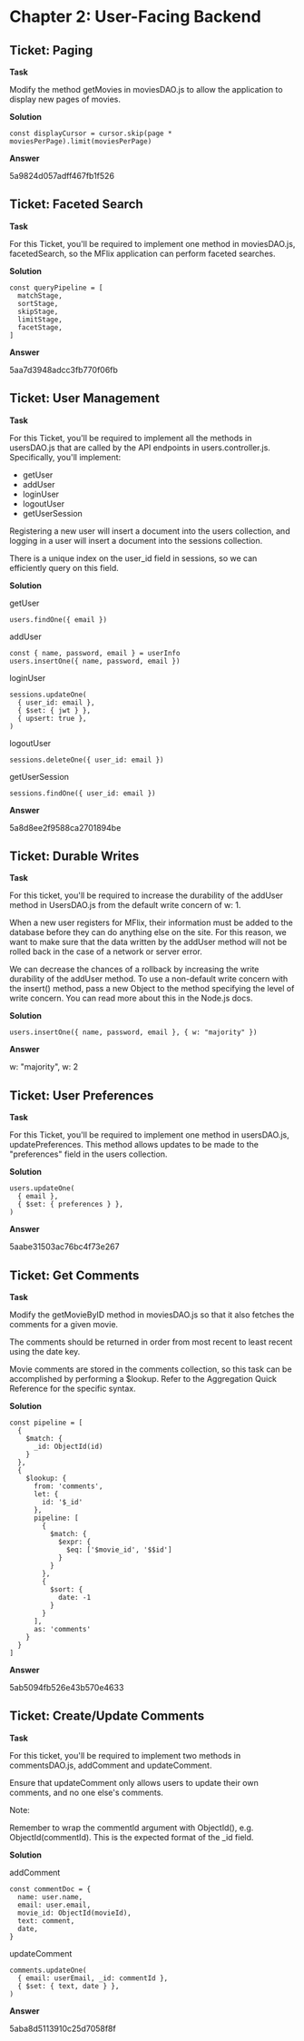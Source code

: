# Chapter 2: User-Facing Backend
## Ticket: Paging
**Task**

Modify the method getMovies in moviesDAO.js to allow the application to display new pages of movies.

**Solution**

```
const displayCursor = cursor.skip(page * moviesPerPage).limit(moviesPerPage)
```

**Answer**

5a9824d057adff467fb1f526

## Ticket: Faceted Search
**Task**

For this Ticket, you'll be required to implement one method in moviesDAO.js, facetedSearch, so the MFlix application can perform faceted searches.

**Solution**
```
const queryPipeline = [
  matchStage,
  sortStage,
  skipStage,
  limitStage,
  facetStage,
]
```

**Answer**

5aa7d3948adcc3fb770f06fb

## Ticket: User Management
**Task**

For this Ticket, you'll be required to implement all the methods in usersDAO.js that are called by the API endpoints in users.controller.js. Specifically, you'll implement:

- getUser
- addUser
- loginUser
- logoutUser
- getUserSession

Registering a new user will insert a document into the users collection, and logging in a user will insert a document into the sessions collection.

There is a unique index on the user_id field in sessions, so we can efficiently query on this field.

**Solution**

getUser
```
users.findOne({ email })
```

addUser
```
const { name, password, email } = userInfo
users.insertOne({ name, password, email })
```

loginUser
```
sessions.updateOne(
  { user_id: email },
  { $set: { jwt } },
  { upsert: true },
)
```

logoutUser
```
sessions.deleteOne({ user_id: email })
```

getUserSession
```
sessions.findOne({ user_id: email })
```

**Answer**

5a8d8ee2f9588ca2701894be

## Ticket: Durable Writes
**Task**

For this ticket, you'll be required to increase the durability of the addUser method in UsersDAO.js from the default write concern of w: 1.

When a new user registers for MFlix, their information must be added to the database before they can do anything else on the site. For this reason, we want to make sure that the data written by the addUser method will not be rolled back in the case of a network or server error.

We can decrease the chances of a rollback by increasing the write durability of the addUser method. To use a non-default write concern with the insert() method, pass a new Object to the method specifying the level of write concern. You can read more about this in the Node.js docs.

**Solution**
```
users.insertOne({ name, password, email }, { w: "majority" })
```

**Answer**

w: "majority", w: 2

## Ticket: User Preferences
**Task**

For this Ticket, you'll be required to implement one method in usersDAO.js, updatePreferences. This method allows updates to be made to the "preferences" field in the users collection.

**Solution**
```
users.updateOne(
  { email },
  { $set: { preferences } },
)
```

**Answer**

5aabe31503ac76bc4f73e267

## Ticket: Get Comments
**Task**

Modify the getMovieByID method in moviesDAO.js so that it also fetches the comments for a given movie.

The comments should be returned in order from most recent to least recent using the date key.

Movie comments are stored in the comments collection, so this task can be accomplished by performing a $lookup. Refer to the Aggregation Quick Reference for the specific syntax.

**Solution**
```
const pipeline = [
  {
    $match: {
      _id: ObjectId(id)
    }
  },
  {
    $lookup: {
      from: 'comments',
      let: {
        id: '$_id'
      },
      pipeline: [
        {
          $match: {
            $expr: {
              $eq: ['$movie_id', '$$id']
            }
          }
        },
        {
          $sort: {
            date: -1
          }
        }
      ],
      as: 'comments'
    }
  }
]
```

**Answer**

5ab5094fb526e43b570e4633

## Ticket: Create/Update Comments
**Task**

For this ticket, you'll be required to implement two methods in commentsDAO.js, addComment and updateComment.

Ensure that updateComment only allows users to update their own comments, and no one else's comments.

Note:

Remember to wrap the commentId argument with ObjectId(), e.g. ObjectId(commentId). This is the expected format of the _id field.

**Solution**

addComment
```
const commentDoc = {
  name: user.name,
  email: user.email,
  movie_id: ObjectId(movieId),
  text: comment,
  date,
}
```

updateComment
```
comments.updateOne(
  { email: userEmail, _id: commentId },
  { $set: { text, date } },
)
```

**Answer**

5aba8d5113910c25d7058f8f
